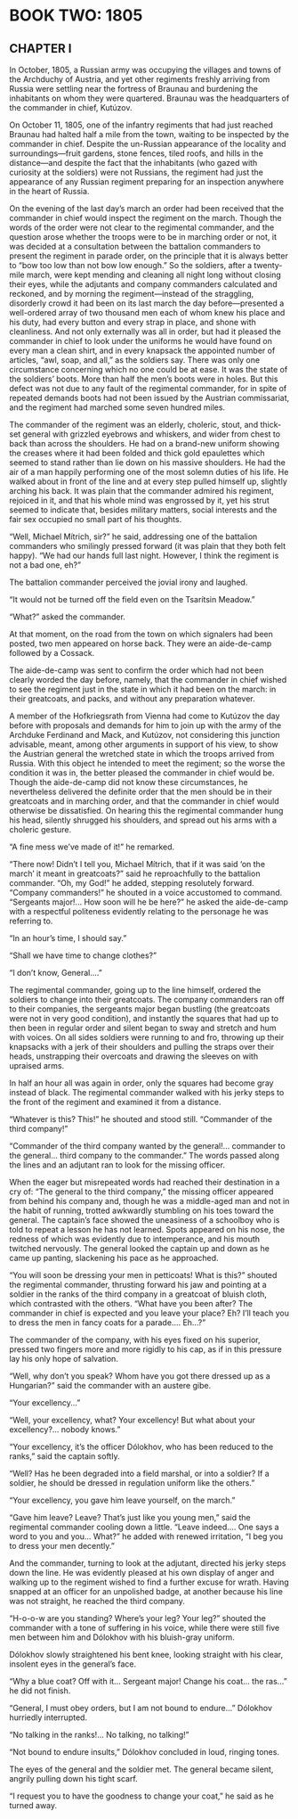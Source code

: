 # BOOK TWO: 1805





## CHAPTER I

In October, 1805, a Russian army was occupying the villages and towns of
the Archduchy of Austria, and yet other regiments freshly arriving from
Russia were settling near the fortress of Braunau and burdening the
inhabitants on whom they were quartered. Braunau was the headquarters of
the commander in chief, Kutúzov.

On October 11, 1805, one of the infantry regiments that had just reached
Braunau had halted half a mile from the town, waiting to be inspected
by the commander in chief. Despite the un-Russian appearance of the
locality and surroundings—fruit gardens, stone fences, tiled roofs,
and hills in the distance—and despite the fact that the inhabitants
(who gazed with curiosity at the soldiers) were not Russians, the
regiment had just the appearance of any Russian regiment preparing for
an inspection anywhere in the heart of Russia.

On the evening of the last day’s march an order had been received that
the commander in chief would inspect the regiment on the march. Though
the words of the order were not clear to the regimental commander, and
the question arose whether the troops were to be in marching order or
not, it was decided at a consultation between the battalion commanders
to present the regiment in parade order, on the principle that it is
always better to “bow too low than not bow low enough.” So the
soldiers, after a twenty-mile march, were kept mending and cleaning all
night long without closing their eyes, while the adjutants and
company commanders calculated and reckoned, and by morning the
regiment—instead of the straggling, disorderly crowd it had been on
its last march the day before—presented a well-ordered array of two
thousand men each of whom knew his place and his duty, had every button
and every strap in place, and shone with cleanliness. And not only
externally was all in order, but had it pleased the commander in chief
to look under the uniforms he would have found on every man a clean
shirt, and in every knapsack the appointed number of articles, “awl,
soap, and all,” as the soldiers say. There was only one circumstance
concerning which no one could be at ease. It was the state of the
soldiers’ boots. More than half the men’s boots were in holes. But
this defect was not due to any fault of the regimental commander, for
in spite of repeated demands boots had not been issued by the Austrian
commissariat, and the regiment had marched some seven hundred miles.

The commander of the regiment was an elderly, choleric, stout, and
thick-set general with grizzled eyebrows and whiskers, and wider from
chest to back than across the shoulders. He had on a brand-new uniform
showing the creases where it had been folded and thick gold epaulettes
which seemed to stand rather than lie down on his massive shoulders. He
had the air of a man happily performing one of the most solemn duties of
his life. He walked about in front of the line and at every step pulled
himself up, slightly arching his back. It was plain that the commander
admired his regiment, rejoiced in it, and that his whole mind was
engrossed by it, yet his strut seemed to indicate that, besides military
matters, social interests and the fair sex occupied no small part of his
thoughts.

“Well, Michael Mítrich, sir?” he said, addressing one of the
battalion commanders who smilingly pressed forward (it was plain that
they both felt happy). “We had our hands full last night. However, I
think the regiment is not a bad one, eh?”

The battalion commander perceived the jovial irony and laughed.

“It would not be turned off the field even on the Tsarítsin
Meadow.”

“What?” asked the commander.

At that moment, on the road from the town on which signalers had been
posted, two men appeared on horse back. They were an aide-de-camp
followed by a Cossack.

The aide-de-camp was sent to confirm the order which had not been
clearly worded the day before, namely, that the commander in chief
wished to see the regiment just in the state in which it had been on
the march: in their greatcoats, and packs, and without any preparation
whatever.

A member of the Hofkriegsrath from Vienna had come to Kutúzov the day
before with proposals and demands for him to join up with the army of
the Archduke Ferdinand and Mack, and Kutúzov, not considering this
junction advisable, meant, among other arguments in support of his view,
to show the Austrian general the wretched state in which the troops
arrived from Russia. With this object he intended to meet the regiment;
so the worse the condition it was in, the better pleased the commander
in chief would be. Though the aide-de-camp did not know these
circumstances, he nevertheless delivered the definite order that the
men should be in their greatcoats and in marching order, and that the
commander in chief would otherwise be dissatisfied. On hearing this the
regimental commander hung his head, silently shrugged his shoulders, and
spread out his arms with a choleric gesture.

“A fine mess we’ve made of it!” he remarked.

“There now! Didn’t I tell you, Michael Mítrich, that if it was said
‘on the march’ it meant in greatcoats?” said he reproachfully to
the battalion commander. “Oh, my God!” he added, stepping resolutely
forward. “Company commanders!” he shouted in a voice accustomed to
command. “Sergeants major!... How soon will he be here?” he asked
the aide-de-camp with a respectful politeness evidently relating to the
personage he was referring to.

“In an hour’s time, I should say.”

“Shall we have time to change clothes?”

“I don’t know, General....”

The regimental commander, going up to the line himself, ordered the
soldiers to change into their greatcoats. The company commanders ran off
to their companies, the sergeants major began bustling (the greatcoats
were not in very good condition), and instantly the squares that had up
to then been in regular order and silent began to sway and stretch and
hum with voices. On all sides soldiers were running to and fro, throwing
up their knapsacks with a jerk of their shoulders and pulling the straps
over their heads, unstrapping their overcoats and drawing the sleeves on
with upraised arms.

In half an hour all was again in order, only the squares had become gray
instead of black. The regimental commander walked with his jerky steps
to the front of the regiment and examined it from a distance.

“Whatever is this? This!” he shouted and stood still. “Commander
of the third company!”

“Commander of the third company wanted by the general!... commander to
the general... third company to the commander.” The words passed along
the lines and an adjutant ran to look for the missing officer.

When the eager but misrepeated words had reached their destination in
a cry of: “The general to the third company,” the missing officer
appeared from behind his company and, though he was a middle-aged man
and not in the habit of running, trotted awkwardly stumbling on his
toes toward the general. The captain’s face showed the uneasiness of
a schoolboy who is told to repeat a lesson he has not learned. Spots
appeared on his nose, the redness of which was evidently due to
intemperance, and his mouth twitched nervously. The general looked the
captain up and down as he came up panting, slackening his pace as he
approached.

“You will soon be dressing your men in petticoats! What is this?”
shouted the regimental commander, thrusting forward his jaw and pointing
at a soldier in the ranks of the third company in a greatcoat of bluish
cloth, which contrasted with the others. “What have you been after?
The commander in chief is expected and you leave your place? Eh? I’ll
teach you to dress the men in fancy coats for a parade.... Eh...?”

The commander of the company, with his eyes fixed on his superior,
pressed two fingers more and more rigidly to his cap, as if in this
pressure lay his only hope of salvation.

“Well, why don’t you speak? Whom have you got there dressed up as a
Hungarian?” said the commander with an austere gibe.

“Your excellency...”

“Well, your excellency, what? Your excellency! But what about your
excellency?... nobody knows.”

“Your excellency, it’s the officer Dólokhov, who has been reduced
to the ranks,” said the captain softly.

“Well? Has he been degraded into a field marshal, or into a soldier?
If a soldier, he should be dressed in regulation uniform like the
others.”

“Your excellency, you gave him leave yourself, on the march.”

“Gave him leave? Leave? That’s just like you young men,” said the
regimental commander cooling down a little. “Leave indeed.... One says
a word to you and you... What?” he added with renewed irritation, “I
beg you to dress your men decently.”

And the commander, turning to look at the adjutant, directed his jerky
steps down the line. He was evidently pleased at his own display of
anger and walking up to the regiment wished to find a further excuse for
wrath. Having snapped at an officer for an unpolished badge, at another
because his line was not straight, he reached the third company.

“H-o-o-w are you standing? Where’s your leg? Your leg?” shouted
the commander with a tone of suffering in his voice, while there were
still five men between him and Dólokhov with his bluish-gray uniform.

Dólokhov slowly straightened his bent knee, looking straight with his
clear, insolent eyes in the general’s face.

“Why a blue coat? Off with it... Sergeant major! Change his coat...
the ras...” he did not finish.

“General, I must obey orders, but I am not bound to endure...”
Dólokhov hurriedly interrupted.

“No talking in the ranks!... No talking, no talking!”

“Not bound to endure insults,” Dólokhov concluded in loud, ringing
tones.

The eyes of the general and the soldier met. The general became silent,
angrily pulling down his tight scarf.

“I request you to have the goodness to change your coat,” he said as
he turned away.





